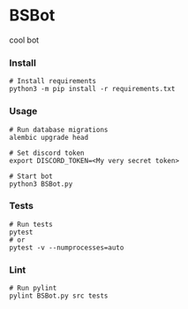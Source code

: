 # BSBot

cool bot

### Install

    # Install requirements  
	python3 -m pip install -r requirements.txt  

### Usage
    # Run database migrations
    alembic upgrade head

    # Set discord token  
	export DISCORD_TOKEN=<My very secret token>  
  
	# Start bot  
	python3 BSBot.py  


### Tests
    # Run tests
    pytest
    # or
    pytest -v --numprocesses=auto

### Lint
    # Run pylint
    pylint BSBot.py src tests
